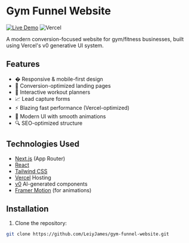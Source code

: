 # Gym Funnel Website

[![Live Demo](https://img.shields.io/badge/demo-live-brightgreen)](https://v0-gym-funnel-website.vercel.app/)
![Vercel](https://vercelbadge.vercel.app/api/stevetoday/gym-funnel-website)

A modern conversion-focused website for gym/fitness businesses, built using Vercel's v0 generative UI system.

## Features

- � Responsive & mobile-first design
- 💪 Conversion-optimized landing pages
- 🎯 Interactive workout planners
- 📈 Lead capture forms
- ⚡ Blazing fast performance (Vercel-optimized)
- 🎨 Modern UI with smooth animations
- 🔍 SEO-optimized structure

## Technologies Used

- [Next.js](https://nextjs.org/) (App Router)
- [React](https://react.dev/)
- [Tailwind CSS](https://tailwindcss.com/)
- [Vercel](https://vercel.com/) Hosting
- [v0](https://v0.dev/) AI-generated components
- [Framer Motion](https://www.framer.com/motion/) (for animations)

## Installation

1. Clone the repository:
```bash
git clone https://github.com/LeiyJames/gym-funnel-website.git
